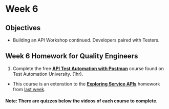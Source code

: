 # Week 6
## Objectives
- Building an API Workshop continued. Developers paired with Testers.

## Week 6 Homework for Quality Engineers
1. Complete the free **[API Test Automation with Postman](https://testautomationu.applitools.com/postman-tutorial/)** course found on Test Automation University. (1hr).
- This course is an extenstion to the **[Exploring Service APIs](https://testautomationu.applitools.com/exploring-service-apis-through-test-automation/)** homework from [last week](https://github.com/HoldenRiot/postman-api-training/blob/main/Week_3.md).

#### Note: There are quizzes below the videos of each course to complete.
